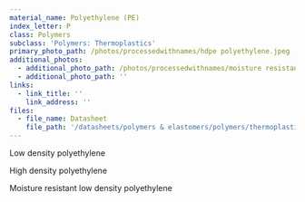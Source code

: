 ```yaml
---
material_name: Polyethylene (PE)
index_letter: P
class: Polymers
subclass: 'Polymers: Thermoplastics'
primary_photo_path: /photos/processedwithnames/hdpe polyethylene.jpeg
additional_photos:
  - additional_photo_path: /photos/processedwithnames/moisture resistant ldpe.jpeg
  - additional_photo_path: ''
links:
  - link_title: ''
    link_address: ''
files:
  - file_name: Datasheet
    file_path: '/datasheets/polymers & elastomers/polymers/thermoplastics/polyethylene (pe).pdf'
---
```


Low density polyethylene

High density polyethylene

Moisture resistant low density polyethylene